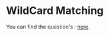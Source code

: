 # WildCard Matching

You can find the question's :
<a href="https://leetcode.com/problems/wildcard-matching/description/">here</a>.

